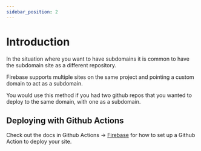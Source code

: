 ```yaml
---
sidebar_position: 2
---
```


# Introduction

In the situation where you want to have subdomains it is common to have the subdomain site as a different repository.

Firebase supports multiple sites on the same project and pointing a custom domain to act as a subdomain.

You would use this method if you had two github repos that you wanted to deploy to the same domain, with one as a subdomain.

## Deploying with Github Actions

Check out the docs in Github Actions -> [Firebase](/github-actions/firebase/index.md) for how to set up a Github Action to deploy your site.
